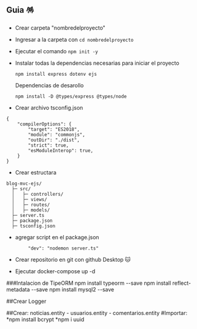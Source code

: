 ## Guia 🪅​
* Crear carpeta "nombredelproyecto"
* Ingresar a la carpeta con  ```cd nombredelproyecto```
* Ejecutar el comando ```npm init -y```
* Instalar todas la dependencias necesarias para iniciar el proyecto
    ```
    npm install express dotenv ejs 
    ```
    Dependencias de desarollo 

    ```
    npm install -D @types/express @types/node
    ```
* Crear archivo tsconfig.json
```
{
    "compilerOptions": {
        "target": "ES2018",
        "module": "commonjs",
        "outDir": "./dist",
        "strict": true,
        "esModuleInterop": true,
    }
}
```

* Crear estructara 
```
blog-mvc-ejs/
  ├─ src/
  │   ├─ controllers/
  │   ├─ views/
  │   ├─ routes/
  │   ├─ models/
  ├─ server.ts
  ├─ package.json
  ├─ tsconfig.json

```

* agregar script en el package.json
```
		"dev": "nodemon server.ts"
```

* Crear repositorio en git con github Desktop 🐱

* Ejecutar docker-compose up -d
  
###Intalacion de TipeORM
npm install typeorm --save
npm install reflect-metadata --save
npm install mysql2 --save

##Crear Logger

##Crear: noticias.entity - usuarios.entity - comentarios.entity
#Importar: 
*npm install bcrypt
*npm i uuid        

